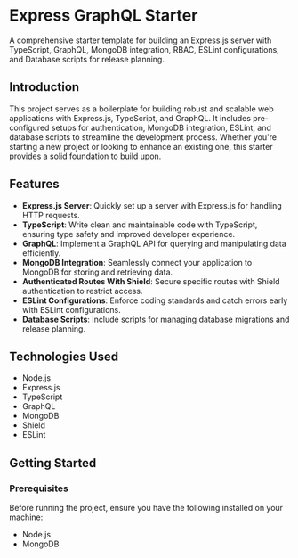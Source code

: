# Express GraphQL Starter

A comprehensive starter template for building an Express.js server with TypeScript, GraphQL, MongoDB integration, RBAC, ESLint configurations, and Database scripts for release planning.

## Introduction

This project serves as a boilerplate for building robust and scalable web applications with Express.js, TypeScript, and GraphQL. It includes pre-configured setups for authentication, MongoDB integration, ESLint, and database scripts to streamline the development process. Whether you're starting a new project or looking to enhance an existing one, this starter provides a solid foundation to build upon.

## Features

- **Express.js Server**: Quickly set up a server with Express.js for handling HTTP requests.
- **TypeScript**: Write clean and maintainable code with TypeScript, ensuring type safety and improved developer experience.
- **GraphQL**: Implement a GraphQL API for querying and manipulating data efficiently.
- **MongoDB Integration**: Seamlessly connect your application to MongoDB for storing and retrieving data.
- **Authenticated Routes With Shield**: Secure specific routes with Shield authentication to restrict access.
- **ESLint Configurations**: Enforce coding standards and catch errors early with ESLint configurations.
- **Database Scripts**: Include scripts for managing database migrations and release planning.

## Technologies Used

- Node.js
- Express.js
- TypeScript
- GraphQL
- MongoDB
- Shield
- ESLint

## Getting Started

### Prerequisites

Before running the project, ensure you have the following installed on your machine:

- Node.js
- MongoDB

